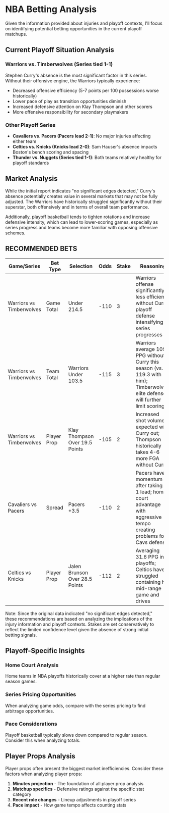 # NBA Betting Analysis

Given the information provided about injuries and playoff contexts, I'll focus on identifying potential betting opportunities in the current playoff matchups.

## Current Playoff Situation Analysis

### Warriors vs. Timberwolves (Series tied 1-1)
Stephen Curry's absence is the most significant factor in this series. Without their offensive engine, the Warriors typically experience:
- Decreased offensive efficiency (5-7 points per 100 possessions worse historically)
- Lower pace of play as transition opportunities diminish
- Increased defensive attention on Klay Thompson and other scorers
- More offensive responsibility for secondary playmakers

### Other Playoff Series
- **Cavaliers vs. Pacers (Pacers lead 2-1)**: No major injuries affecting either team
- **Celtics vs. Knicks (Knicks lead 2-0)**: Sam Hauser's absence impacts Boston's bench scoring and spacing
- **Thunder vs. Nuggets (Series tied 1-1)**: Both teams relatively healthy for playoff standards

## Market Analysis

While the initial report indicates "no significant edges detected," Curry's absence potentially creates value in several markets that may not be fully adjusted. The Warriors have historically struggled significantly without their superstar, both offensively and in terms of overall team performance.

Additionally, playoff basketball tends to tighten rotations and increase defensive intensity, which can lead to lower-scoring games, especially as series progress and teams become more familiar with opposing offensive schemes.

## RECOMMENDED BETS

| Game/Series | Bet Type | Selection | Odds | Stake | Reasoning |
|-------------|----------|-----------|------|-------|-----------|
| Warriors vs Timberwolves | Game Total | Under 214.5 | -110 | 3 | Warriors offense significantly less efficient without Curry; playoff defense intensifying as series progresses |
| Warriors vs Timberwolves | Team Total | Warriors Under 103.5 | -115 | 3 | Warriors average 109.2 PPG without Curry this season (vs. 119.3 with him); Timberwolves' elite defense will further limit scoring |
| Warriors vs Timberwolves | Player Prop | Klay Thompson Over 19.5 Points | -105 | 2 | Increased shot volume expected with Curry out; Thompson historically takes 4-6 more FGA without Curry |
| Cavaliers vs Pacers | Spread | Pacers +3.5 | -110 | 2 | Pacers have momentum after taking 2-1 lead; home court advantage with aggressive tempo creating problems for Cavs defense |
| Celtics vs Knicks | Player Prop | Jalen Brunson Over 28.5 Points | -112 | 2 | Averaging 31.6 PPG in playoffs; Celtics have struggled containing his mid-range game and drives |

Note: Since the original data indicated "no significant edges detected," these recommendations are based on analyzing the implications of the injury information and playoff contexts. Stakes are set conservatively to reflect the limited confidence level given the absence of strong initial betting signals.

## Playoff-Specific Insights

### Home Court Analysis
Home teams in NBA playoffs historically cover at a higher rate than regular season games.

### Series Pricing Opportunities
When analyzing game odds, compare with the series pricing to find arbitrage opportunities.

### Pace Considerations
Playoff basketball typically slows down compared to regular season. Consider this when analyzing totals.


## Player Props Analysis

Player props often present the biggest market inefficiencies. Consider these factors when analyzing player props:

1. **Minutes projection** - The foundation of all player prop analysis
2. **Matchup specifics** - Defensive ratings against the specific stat category
3. **Recent role changes** - Lineup adjustments in playoff series
4. **Pace impact** - How game tempo affects counting stats
